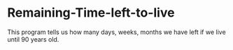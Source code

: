 # Remaining-Time-left-to-live
This program tells us how many days, weeks, months we have left if we live until 90 years old.
